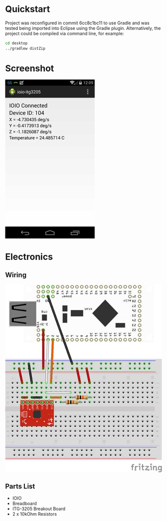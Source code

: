 # Quickstart
Project was reconfigured in commit 6cc8c1bc11 to use Gradle and was tested being imported into Eclipse using the Gradle plugin. Alternatively, the project could be compiled via command line, for example:

```bash
cd desktop
../gradlew distZip
```

# Screenshot
![Screenshot](screenshot.jpg)

# Electronics

## Wiring
![Wiring](wiring.jpg)

## Parts List
* IOIO
* Breadboard
* ITG-3205 Breakout Board
* 2 x 10kOhm Resistors
